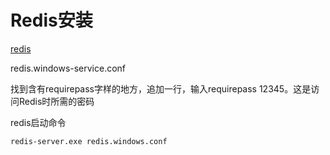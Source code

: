# Redis安装

[redis](https://github.com/microsoftarchive/redis/releases)

redis.windows-service.conf

找到含有requirepass字样的地方，追加一行，输入requirepass 12345。这是访问Redis时所需的密码



redis启动命令

`redis-server.exe redis.windows.conf`